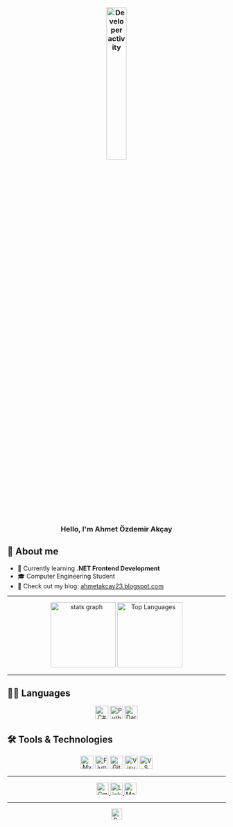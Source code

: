 <h3 align="center"><img width="30%" src="https://i.ibb.co/6DXgTgD/Developer-activity-bro.png" alt="Developer activity"/></h3>

<h3 align="center">Hello, I'm Ahmet Özdemir Akçay</h3>

## 📖 About me

- 🌱 Currently learning **.NET Frontend Development**
- 🎓 Computer Engineering Student
- 📝 Check out my blog: [ahmetakcay23.blogspot.com](https://ahmetakcay23.blogspot.com/)

---

<div align="center">
   <img src="https://github-readme-stats.vercel.app/api?hide_title=false&hide_rank=false&show_icons=true&include_all_commits=true&count_private=true&disable_animations=false&theme=dracula&locale=en&hide_border=false&username=Aakcayy" height="150" alt="stats graph"  />
  <img src="https://github-readme-stats.vercel.app/api/top-langs/?username=Aakcayy&layout=compact&card_width=320&langs_count=5&theme=dracula&hide_border=false" height="150" alt="Top Languages" />
</div>



---

## 👨‍💻 Languages

<p align="center">
  <img src="https://img.shields.io/badge/C%23-239120?logo=c-sharp&style=flat-square&logoColor=white" alt="C#" height="30" />
  <img src="https://img.shields.io/badge/Python-3776AB?logo=python&style=flat-square&logoColor=white" alt="Python" height="30" />
  <img src="https://img.shields.io/badge/Dart-0175C2?logo=dart&style=flat-square&logoColor=white" alt="Dart" height="30" />
</p>

## 🛠️ Tools & Technologies

<p align="center">
  <img src="https://img.shields.io/badge/MySQL-4479A1?logo=mysql&style=flat-square&logoColor=white" alt="MySQL" height="30" />
  <img src="https://img.shields.io/badge/Flutter-02569B?logo=flutter&style=flat-square&logoColor=white" alt="Flutter" height="30" />
  <img src="https://img.shields.io/badge/Git-F05032?logo=git&style=flat-square&logoColor=white" alt="Git" height="30" />
  <img src="https://img.shields.io/badge/Visual%20Studio-5C2D91?logo=visual-studio&style=flat-square&logoColor=white" alt="Visual Studio" height="30" />
  <img src="https://img.shields.io/badge/VS%20Code-007ACC?logo=visual-studio-code&style=flat-square&logoColor=white" alt="VS Code" height="30" />
</p>


---

<div align="center">
  <a href="mailto:ahmetakcay944@gmail.com" target="_blank">
    <img src="https://img.shields.io/badge/Gmail-D14836?logo=gmail&style=for-the-badge&logoColor=white" alt="Gmail" height="28" />
  </a>
  <a href="https://www.linkedin.com/in/ahmet-ozdemir-akcay-44a550258" target="_blank">
    <img src="https://img.shields.io/badge/LinkedIn-0077B5?logo=linkedin&style=for-the-badge&logoColor=white" alt="LinkedIn" height="28" />
  </a>
  <a href="https://medium.com/@ahmetozdemirakcay" target="_blank">
    <img src="https://img.shields.io/badge/Medium-000000?logo=medium&style=for-the-badge&logoColor=white" alt="Medium" height="28" />
  </a>
</div>

---

<div align="center">
  <img src="https://komarev.com/ghpvc/?username=Aakcayy&label=Profile%20Views&color=blueviolet&style=flat-square" height="25" alt="Profile Views" />
</div>
